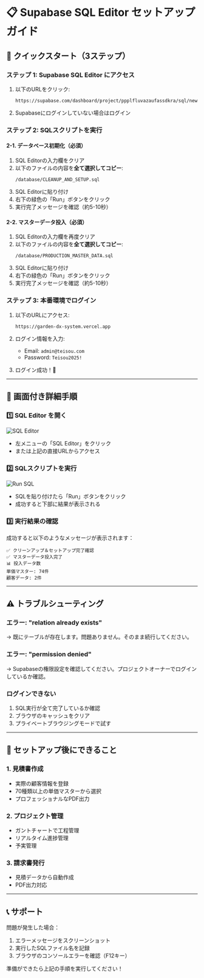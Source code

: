 # 📋 Supabase SQL Editor セットアップガイド

## 🚀 クイックスタート（3ステップ）

### ステップ 1: Supabase SQL Editor にアクセス
1. 以下のURLをクリック:
   ```
   https://supabase.com/dashboard/project/ppplfluvazaufassdkra/sql/new
   ```

2. Supabaseにログインしていない場合はログイン

### ステップ 2: SQLスクリプトを実行

#### 2-1. データベース初期化（必須）
1. SQL Editorの入力欄をクリア
2. 以下のファイルの内容を**全て選択してコピー**:
   ```
   /database/CLEANUP_AND_SETUP.sql
   ```
3. SQL Editorに貼り付け
4. 右下の緑色の「Run」ボタンをクリック
5. 実行完了メッセージを確認（約5-10秒）

#### 2-2. マスターデータ投入（必須）
1. SQL Editorの入力欄を再度クリア
2. 以下のファイルの内容を**全て選択してコピー**:
   ```
   /database/PRODUCTION_MASTER_DATA.sql
   ```
3. SQL Editorに貼り付け
4. 右下の緑色の「Run」ボタンをクリック
5. 実行完了メッセージを確認（約5-10秒）

### ステップ 3: 本番環境でログイン
1. 以下のURLにアクセス:
   ```
   https://garden-dx-system.vercel.app
   ```

2. ログイン情報を入力:
   - Email: `admin@teisou.com`
   - Password: `Teisou2025!`

3. ログイン成功！🎉

---

## 📸 画面付き詳細手順

### 1️⃣ SQL Editor を開く
![SQL Editor](https://via.placeholder.com/600x400)
- 左メニューの「SQL Editor」をクリック
- または上記の直接URLからアクセス

### 2️⃣ SQLスクリプトを実行
![Run SQL](https://via.placeholder.com/600x400)
- SQLを貼り付けたら「Run」ボタンをクリック
- 成功すると下部に結果が表示される

### 3️⃣ 実行結果の確認
成功すると以下のようなメッセージが表示されます：
```
✅ クリーンアップ＆セットアップ完了確認
✅ マスターデータ投入完了
📊 投入データ数
単価マスター: 74件
顧客データ: 2件
```

---

## ⚠️ トラブルシューティング

### エラー: "relation already exists"
→ 既にテーブルが存在します。問題ありません。そのまま続行してください。

### エラー: "permission denied"
→ Supabaseの権限設定を確認してください。プロジェクトオーナーでログインしているか確認。

### ログインできない
1. SQL実行が全て完了しているか確認
2. ブラウザのキャッシュをクリア
3. プライベートブラウジングモードで試す

---

## 🎯 セットアップ後にできること

### 1. 見積書作成
- 実際の顧客情報を登録
- 70種類以上の単価マスターから選択
- プロフェッショナルなPDF出力

### 2. プロジェクト管理
- ガントチャートで工程管理
- リアルタイム進捗管理
- 予実管理

### 3. 請求書発行
- 見積データから自動作成
- PDF出力対応

---

## 📞 サポート

問題が発生した場合：
1. エラーメッセージをスクリーンショット
2. 実行したSQLファイル名を記録
3. ブラウザのコンソールエラーを確認（F12キー）

準備ができたら上記の手順を実行してください！